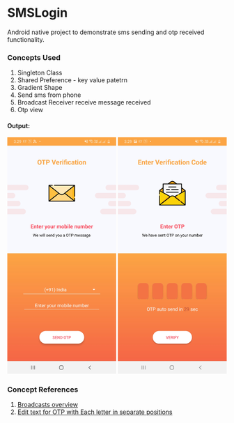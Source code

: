 # SMSLogin
Android native project to demonstrate sms sending and otp received functionality.

### Concepts Used
1. Singleton Class
2. Shared Preference - key value patetrn
3. Gradient Shape
4. Send sms from phone
5. Broadcast Receiver receive message received
6. Otp view

#### Output:
<p align="center">
  <img src="https://github.com/dev-nitinb/SMSLogin/blob/master/images/ss1.jpg" width="250">
  <img src="https://github.com/dev-nitinb/SMSLogin/blob/master/images/ss2.jpg" width="250">
</p>

### Concept References
1. [Broadcasts overview](https://developer.android.com/guide/components/broadcasts)
2. [Edit text for OTP with Each letter in separate positions](https://stackoverflow.com/questions/38872546/edit-text-for-otp-with-each-letter-in-separate-positions)
